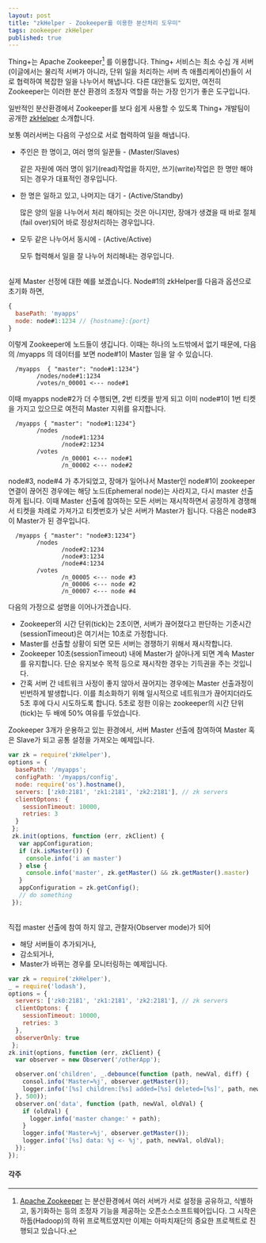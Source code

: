 ```yaml
---
layout: post
title: "zkHelper - Zookeeper를 이용한 분산처리 도우미"
tags: zookeeper zkHelper
published: true
---
```


Thing+는 Apache Zookeeper[^zk] 를 이용합니다. Thing+ 서비스는 최소 수십 개 서버(이글에서는 물리적 서버가 아니라, 단위 일을 처리하는 서버 측 애플리케이션)들이 서로 협력하여 복잡한 일을 나누어서 해냅니다. 다른 대안들도 있지만, 여전히 Zookeeper는 이러한 분산 환경의 조정자 역할을 하는 가장 인기가 좋은 도구입니다.

일반적인 분산환경에서 Zookeeper를 보다 쉽게 사용할 수 있도록 Thing+ 개발팀이 공개한 [zkHelper](https://github.com/daliworks/zkHelper) 소개합니다.  

보통 여러서버는 다음의 구성으로 서로 협력하여 일을 해냅니다.

  - 주인은 한 명이고, 여러 명의 일꾼들 - (Master/Slaves)

    같은 자원에 여러 명이 읽기(read)작업을 하지만, 쓰기(write)작업은 한 명만 해야 되는 경우가 대표적인 경우입니다. 

  - 한 명은 일하고 있고, 나머지는 대기 - (Active/Standby)

    많은 양의 일을 나누어서 처리 해야되는 것은 아니지만, 장애가 생겼을 때 바로 절체(fail over)되어 바로 정상처리하는 경우입니다.

  - 모두 같은 나누어서 동시에 - (Active/Active)

    모두 협력해서 일을 잘 나누어 처리해내는 경우입니다. 



<br>
실제 Master 선정에 대한 예를 보겠습니다.  Node#1의 zkHelper를 다음과 옵션으로 초기화 하면,


```javascript
{
  basePath: 'myapps'
  node: node#1:1234 // {hostname}:{port}
}
```

이렇게 Zookeeper에 노드들이 생깁니다. 이때는 하나의 노드밖에서 없기 때문에, 다음의 /myapps 의 데이터를 보면 node#1이 Master 임을 알 수 있습니다.

```
  /myapps  { "master": "node#1:1234"}
        /nodes/node#1:1234
        /votes/n_00001 <--- node#1
```  

이때 myapps node#2가 더 수행되면, 2번 티켓을 받게 되고 이미 node#1이 1번 티켓을 가지고 있으므로 여전히 Master 지위를 유지합니다.

```
  /myapps { "master": "node#1:1234"}
        /nodes
               /node#1:1234
               /node#2:1234
        /votes
               /n_00001 <--- node#1
               /n_00002 <--- node#2
```  

node#3, node#4 가 추가되었고, 장애가 일어나서 Master인 node#1이 zookeeper 연결이 끊어진 경우에는 해당 노드(Ephemeral node)는 사라지고, 다시 master 선출하게 됩니다. 이때 Master 선출에 참여하는 모든 서버는 재시작하면서 공정하게 경쟁해서 티켓을 차례로 가져가고 티켓번호가 낮은 서버가 Master가 됩니다. 다음은 node#3이 Master가 된 경우입니다.

```
  /myapps { "master": "node#3:1234"}
        /nodes
               /node#2:1234
               /node#3:1234
               /node#4:1234
        /votes
               /n_00005 <--- node #3
               /n_00006 <--- node #2
               /n_00007 <--- node #4
```  

다음의 가정으로 설명을 이어나가겠습니다.

 - Zookeeper의 시간 단위(tick)는 2초이면, 서버가 끊어졌다고 판단하는 기준시간(sessionTimeout)은 여기서는 10초로 가정합니다.
 - Master를 선출할 상황이 되면 모든 서버는 경쟁하기 위해서 재시작합니다. 
 - Zookeeper 10초(sessionTimeout) 내에 Master가 살아나게 되면 계속 Master를 유지합니다. 단순 유지보수 목적 등으로 재시작한 경우는 기득권을 주는 것입니다. 
 - 간혹 서버 간 네트워크 사정이 좋지 않아서 끊어지는 경우에는 Master 선출과정이 빈번하게 발생합니다. 이를 최소화하기 위해 일시적으로 네트워크가 끊어지더라도 5초 후에 다시 시도하도록 합니다. 5초로 정한 이유는 zookeeper의 시간 단위(tick)는 두 배에 50%  여유를 두었습니다. 

Zookeeper 3개가 운용하고 있는 환경에서, 서버 Master 선출에 참여하여 Master 혹은 Slave가 되고 공통 설정을 가져오는 예제입니다.

```javascript
var zk = require('zkHelper'),
options = {
  basePath: '/myapps';
  configPath: '/myapps/config',
  node: require('os').hostname(),
  servers: ['zk0:2181', 'zk1:2181', 'zk2:2181'], // zk servers
  clientOptons: {
    sessionTimeout: 10000,
    retries: 3
  }
 };
 zk.init(options, function (err, zkClient) {
   var appConfiguration;
   if (zk.isMaster()) {
     console.info('i am master')
   } else {
     console.info('master', zk.getMaster() && zk.getMaster().master)
   }
   appConfiguration = zk.getConfig();
   // do something
 });
```

<br>
직접 master 선출에 참여 하지 않고, 관찰자(Observer mode)가 되어 

 - 해당 서버들이 추가되거나, 
 - 감소되거나, 
 - Master가 바뀌는 경우를 모니터링하는 예제입니다.

```javascript
var zk = require('zkHelper'),
_ = require('lodash'),
options = {
  servers: ['zk0:2181', 'zk1:2181', 'zk2:2181'], // zk servers
  clientOptons: {
    sessionTimeout: 10000,
    retries: 3
  },
  observerOnly: true
 };
zk.init(options, function (err, zkClient) {
  var observer = new Observer('/otherApp');

  observer.on('children', _.debounce(function (path, newVal, diff) {
    consol.info('Master=%j', observer.getMaster());
    logger.info('[%s] children:[%s] added=[%s] deleted=[%s]', path, newVal, diff.added, diff.deleted);
  }, 500));
  observer.on('data', function (path, newVal, oldVal) {
    if (oldVal) {
      logger.info('master change:' + path);
    }
    logger.info('Master=%j', observer.getMaster());
    logger.info('[%s] data: %j <- %j', path, newVal, oldVal);
  });
});
```

#### 각주

[^zk]: [Apache Zookeeper](https://zookeeper.apache.org/) 는 분산환경에서 여러 서버가 서로 설정을 공유하고, 식별하고, 동기화하는 등의 조정자 기능을 제공하는 오픈소스소프트웨어입니다. 그 시작은 하둡(Hadoop)의 하위 프로젝트였지만 이제는 아파치재단의 중요한 프로젝트로 진행되고 있습니다.
